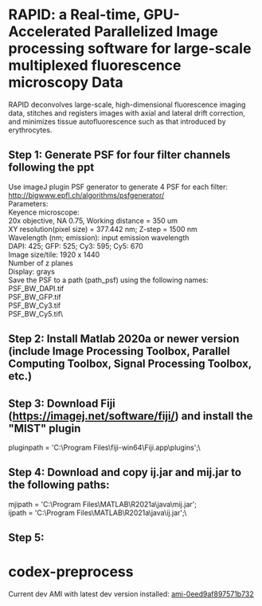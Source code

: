 
# RAPID: a Real-time, GPU-Accelerated Parallelized Image processing software for large-scale multiplexed fluorescence microscopy Data

RAPID deconvolves large-scale, high-dimensional fluorescence imaging data, stitches and registers images with axial and lateral drift correction, and minimizes tissue autofluorescence such as that introduced by erythrocytes.


## Step 1: Generate PSF for four filter channels following the ppt

Use imageJ plugin PSF generator to generate 4 PSF for each filter:
http://bigwww.epfl.ch/algorithms/psfgenerator/ \
Parameters:\
Keyence microscope: \
20x objective, NA 0.75, Working distance = 350 um\
XY resolution(pixel size) = 377.442 nm; Z-step = 1500 nm\
Wavelength (nm; emission): input emission wavelength \
DAPI: 425; GFP: 525; Cy3: 595; Cy5: 670\
Image size/tile: 1920 x 1440\
Number of z planes\
Display: grays\
Save the PSF to a path (path_psf) using the following names:\
PSF_BW_DAPI.tif\
PSF_BW_GFP.tif\
PSF_BW_Cy3.tif\
PSF_BW_Cy5.tif\

## Step 2: Install Matlab 2020a or newer version (include Image Processing Toolbox, Parallel Computing Toolbox, Signal Processing Toolbox, etc.)

## Step 3: Download  Fiji (https://imagej.net/software/fiji/) and install the "MIST" plugin

pluginpath = 'C:\Program Files\fiji-win64\Fiji.app\plugins\';\

## Step 4: Download and copy ij.jar and mij.jar to the following paths:

mjipath = 'C:\Program Files\MATLAB\R2021a\java\mij.jar';\
ijpath = 'C:\Program Files\MATLAB\R2021a\java\ij.jar';\

## Step 5: 


# codex-preprocess

Current dev AMI with latest dev version installed: [ami-0eed9af897571b732](https://console.aws.amazon.com/ec2/v2/home?region=us-east-1#ImageDetails:imageId=ami-0eed9af897571b732)
